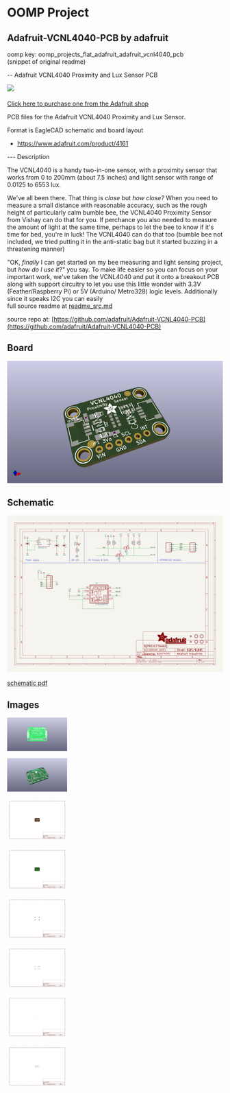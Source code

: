 # OOMP Project  
## Adafruit-VCNL4040-PCB  by adafruit  
  
oomp key: oomp_projects_flat_adafruit_adafruit_vcnl4040_pcb  
(snippet of original readme)  
  
-- Adafruit VCNL4040 Proximity and Lux Sensor PCB  
  
<a href="http://www.adafruit.com/products/4161"><img src="assets/4161.jpg?raw=true" width="500px"><br/>  
Click here to purchase one from the Adafruit shop</a>  
  
PCB files for the Adafruit VCNL4040 Proximity and Lux Sensor.   
  
Format is EagleCAD schematic and board layout  
* https://www.adafruit.com/product/4161  
  
--- Description  
  
The VCNL4040 is a handy two-in-one sensor, with a proximity sensor that works from 0 to 200mm (about 7.5 inches) and light sensor with range of 0.0125 to 6553 lux.  
  
We've all been there. That thing is _close_ but _how close?_ When you need to measure a small distance with reasonable accuracy, such as the rough height of particularly calm bumble bee, the VCNL4040 Proximity Sensor from Vishay can do that for you. If perchance you also needed to measure the amount of light at the same time, perhaps to let the bee to know if it's time for bed, you're in luck! The VCNL4040 can do that too (bumble bee not included, we tried putting it in the anti-static bag but it started buzzing in a threatening manner)  
  
"OK, _finally_ I can get started on my bee measuring and light sensing project, but _how do I use it_?" you say. To make life easier so you can focus on your important work, we've taken the VCNL4040 and put it onto a breakout PCB along with support circuitry to let you use this little wonder with 3.3V (Feather/Raspberry Pi) or 5V (Arduino/ Metro328) logic levels. Additionally since it speaks I2C you can easily  
  full source readme at [readme_src.md](readme_src.md)  
  
source repo at: [https://github.com/adafruit/Adafruit-VCNL4040-PCB](https://github.com/adafruit/Adafruit-VCNL4040-PCB)  
## Board  
  
[![working_3d.png](working_3d_600.png)](working_3d.png)  
## Schematic  
  
[![working_schematic.png](working_schematic_600.png)](working_schematic.png)  
  
[schematic pdf](working_schematic.pdf)  
## Images  
  
[![working_3D_bottom.png](working_3D_bottom_140.png)](working_3D_bottom.png)  
  
[![working_3D_top.png](working_3D_top_140.png)](working_3D_top.png)  
  
[![working_assembly_page_01.png](working_assembly_page_01_140.png)](working_assembly_page_01.png)  
  
[![working_assembly_page_02.png](working_assembly_page_02_140.png)](working_assembly_page_02.png)  
  
[![working_assembly_page_03.png](working_assembly_page_03_140.png)](working_assembly_page_03.png)  
  
[![working_assembly_page_04.png](working_assembly_page_04_140.png)](working_assembly_page_04.png)  
  
[![working_assembly_page_05.png](working_assembly_page_05_140.png)](working_assembly_page_05.png)  
  
[![working_assembly_page_06.png](working_assembly_page_06_140.png)](working_assembly_page_06.png)  
